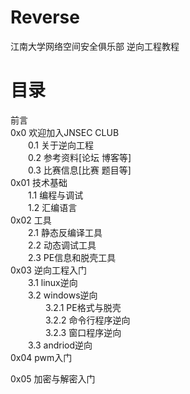 # Reverse
江南大学网络空间安全俱乐部 逆向工程教程  
  
# 目录  
前言  
0x0 欢迎加入JNSEC CLUB  
　　0.1 关于逆向工程  
　　0.2 参考资料[论坛 博客等]  
　　0.3 比赛信息[比赛 题目等]  
0x01 技术基础  
　　1.1 编程与调试  
　　1.2 汇编语言  
0x02 工具  
　　2.1 静态反编译工具  
　　2.2 动态调试工具  
　　2.3 PE信息和脱壳工具  
0x03 逆向工程入门  
　　3.1 linux逆向  
　　3.2 windows逆向  
　　　　3.2.1 PE格式与脱壳  
　　　　3.2.2 命令行程序逆向  
　　　　3.2.3 窗口程序逆向  
　　3.3 andriod逆向  
0x04 pwm入门  
  
0x05 加密与解密入门  

